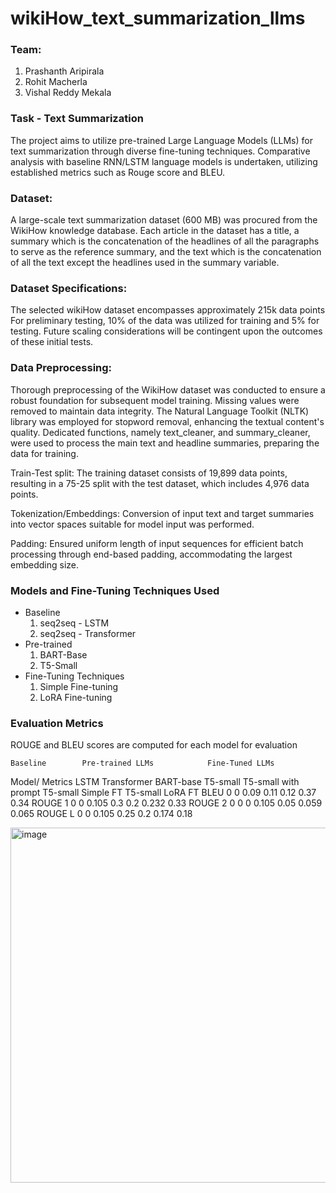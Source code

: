 # wikiHow_text_summarization_llms


### Team:
1. Prashanth Aripirala
2. Rohit Macherla
3. Vishal Reddy Mekala

### Task - Text Summarization
The project aims to utilize pre-trained Large Language Models (LLMs) for text summarization through diverse fine-tuning techniques. Comparative analysis with baseline RNN/LSTM language models is undertaken, utilizing established metrics such as Rouge score and BLEU.

### Dataset:  
A large-scale text summarization dataset (600 MB) was procured from the WikiHow knowledge database. 
Each article in the dataset has a title, a summary which is the concatenation of the headlines of all the paragraphs to serve as the reference summary, and the text which is the concatenation of all the text except the headlines used in the summary variable.

### Dataset Specifications:
The selected wikiHow dataset encompasses approximately 215k data points
For preliminary testing, 10% of the data was utilized for training and 5% for testing. Future scaling considerations will be contingent upon the outcomes of these initial tests.

### Data Preprocessing:
Thorough preprocessing of the WikiHow dataset was conducted to ensure a robust foundation for subsequent model training. Missing values were removed to maintain data integrity. The Natural Language Toolkit (NLTK) library was employed for stopword removal, enhancing the textual content's quality. Dedicated functions, namely text_cleaner, and summary_cleaner, were used to process the main text and headline summaries, preparing the data for training.

Train-Test split: The training dataset consists of 19,899 data points, resulting in a 75-25 split with the test dataset, which includes 4,976 data points.

Tokenization/Embeddings: Conversion of input text and target summaries into vector spaces suitable for model input was performed.

Padding: Ensured uniform length of input sequences for efficient batch processing through end-based padding, accommodating the largest embedding size.

### Models and Fine-Tuning Techniques Used
- Baseline
  1. seq2seq - LSTM
  2. seq2seq - Transformer
- Pre-trained
  1. BART-Base
  2. T5-Small
- Fine-Tuning Techniques
  1. Simple Fine-tuning
  2. LoRA Fine-tuning
 
### Evaluation Metrics
ROUGE and BLEU scores are computed for each model for evaluation

	Baseline		Pre-trained LLMs			Fine-Tuned LLMs	
							
Model/ Metrics	LSTM	Transformer	BART-base 	T5-small 	T5-small with prompt	T5-small Simple FT	T5-small LoRA FT
BLEU	0	0	0.09	0.11	0.12	0.37	0.34
ROUGE 1	0	0	0.105	0.3	0.2	0.232	0.33
ROUGE 2	0	0	0	0.105	0.05	0.059	0.065
ROUGE L	0	0	0.105	0.25	0.2	0.174	0.18

<img width="568" alt="image" src="https://github.com/RohitMacherla3/wikiHow_text_summarization_llms/assets/89356811/5f374ced-a07b-4463-8641-2fe68108ebf1">


